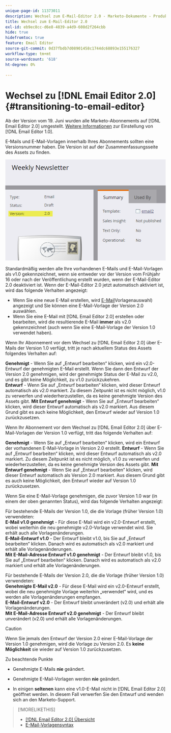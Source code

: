 ```yaml
---
unique-page-id: 11373011
description: Wechsel zum E-Mail-Editor 2.0 - Marketo-Dokumente - Produktdokumentation
title: Wechsel zum E-Mail-Editor 2.0
exl-id: eb9ec8cc-d6e8-4839-a4d9-608d2f264cbb
hide: true
hidefromtoc: true
feature: Email Editor
source-git-commit: 0d37fbdb7d08901458c1744dc68893e155176327
workflow-type: tm+mt
source-wordcount: '618'
ht-degree: 0%

---
```


# Wechsel zu [!DNL Email Editor 2.0] {#transitioning-to-email-editor}

Ab der Version vom 19. Juni wurden alle Marketo-Abonnements auf [!DNL Email Editor 2.0] umgestellt. [Weitere Informationen](https://nation.marketo.com/docs/DOC-7038) zur Einstellung von [!DNL Email Editor 1.0].

E-Mails und E-Mail-Vorlagen innerhalb Ihres Abonnements sollten eine Versionsnummer haben. Die Version ist auf der Zusammenfassungsseite des Assets zu finden.

![](assets/five-5.png)

Standardmäßig werden alle Ihre vorhandenen E-Mails und E-Mail-Vorlagen als v1.0 gekennzeichnet, wenn sie entweder vor der Version vom Frühjahr 16 oder nach der Veröffentlichung erstellt wurden, wenn der E-Mail-Editor 2.0 deaktiviert ist. Wenn der E-Mail-Editor 2.0 jetzt automatisch aktiviert ist, wird das folgende Verhalten angezeigt:

* Wenn Sie eine neue E-Mail erstellen, wird [E-Mail](email-template-picker-overview.md)Vorlagenauswahl) angezeigt und Sie können eine E-Mail-Vorlage der Version 2.0 auswählen.
* Wenn Sie eine E-Mail mit [!DNL Email Editor 2.0] erstellen oder bearbeiten, wird die resultierende E-Mail **immer** als v2.0 gekennzeichnet (auch wenn Sie eine E-Mail-Vorlage der Version 1.0 verwendet haben).

Wenn Ihr Abonnement vor dem Wechsel zu [!DNL Email Editor 2.0] über E-Mails der Version 1.0 verfügt, tritt je nach aktuellem Status des Assets folgendes Verhalten auf:

**Genehmigt** - Wenn Sie auf „Entwurf bearbeiten“ klicken, wird ein v2.0-Entwurf der genehmigten E-Mail erstellt. Wenn Sie dann den Entwurf der Version 2.0 genehmigen, wird der genehmigte Status der E-Mail zu v2.0, und es gibt keine Möglichkeit, zu v1.0 zurückzukehren.\
**Entwurf** - Wenn Sie auf „Entwurf bearbeiten“ klicken, wird dieser Entwurf automatisch als v2.0 markiert. Zu diesem Zeitpunkt ist es nicht möglich, v1.0 zu verwerfen und wiederherzustellen, da es keine genehmigte Version des Assets gibt.
**Mit Entwurf genehmigt** - Wenn Sie auf „Entwurf bearbeiten“ klicken, wird dieser Entwurf automatisch als v2.0 markiert. Aus diesem Grund gibt es auch keine Möglichkeit, den Entwurf wieder auf Version 1.0 zurückzusetzen.

Wenn Ihr Abonnement vor dem Wechsel zu [!DNL Email Editor 2.0] über E-Mail-Vorlagen der Version 1.0 verfügt, tritt das folgende Verhalten auf:

**Genehmigt** - Wenn Sie auf „Entwurf bearbeiten“ klicken, wird ein Entwurf der vorhandenen E-Mail-Vorlage in Version 2.0 erstellt.
**Entwurf** - Wenn Sie auf „Entwurf bearbeiten“ klicken, wird dieser Entwurf automatisch als v2.0 markiert. Zu diesem Zeitpunkt ist es nicht möglich, v1.0 zu verwerfen und wiederherzustellen, da es keine genehmigte Version des Assets gibt.
**Mit Entwurf genehmigt** - Wenn Sie auf „Entwurf bearbeiten“ klicken, wird dieser Entwurf automatisch als Version 2.0 markiert. Aus diesem Grund gibt es auch keine Möglichkeit, den Entwurf wieder auf Version 1.0 zurückzusetzen.

Wenn Sie eine E-Mail-Vorlage genehmigen, die zuvor Version 1.0 war (in einem der oben genannten Status), wird das folgende Verhalten angezeigt:

Für bestehende E-Mails der Version 1.0, die die Vorlage (früher Version 1.0) verwendeten:\
**E-Mail v1.0 genehmigt** - Für diese E-Mail wird ein v2.0-Entwurf erstellt, wobei weiterhin die neu genehmigte v2.0-Vorlage verwendet wird. Sie erhält auch alle Vorlagenänderungen.\
**E-Mail-Entwurf v1.0** - Der Entwurf bleibt v1.0, bis Sie auf „Entwurf bearbeiten“ klicken. Danach wird es automatisch als v2.0 markiert und erhält alle Vorlagenänderungen.\
**Mit E-Mail-Adresse Entwurf v1.0 genehmigt** - Der Entwurf bleibt v1.0, bis Sie auf „Entwurf bearbeiten“ klicken. Danach wird es automatisch als v2.0 markiert und erhält alle Vorlagenänderungen.

Für bestehende E-Mails der Version 2.0, die die Vorlage (früher Version 1.0) verwendeten:\
**Genehmigte E-Mail v2.0** - Für diese E-Mail wird ein v2.0-Entwurf erstellt, wobei die neu genehmigte Vorlage weiterhin „verwendet“ wird, und es werden alle Vorlagenänderungen empfangen.\
**E-Mail-Entwurf v2.0** - Der Entwurf bleibt unverändert (v2.0) und erhält alle Vorlagenänderungen.\
**Mit E-Mail-Adresse Entwurf v2.0 genehmigt** - Der Entwurf bleibt unverändert (v2.0) und erhält alle Vorlagenänderungen.

>[!CAUTION]
>
>Wenn Sie jemals den Entwurf der Version 2.0 einer E-Mail-Vorlage der Version 1.0 genehmigen, wird die Vorlage zu Version 2.0. Es **keine Möglichkeit** sie wieder auf Version 1.0 zurückzusetzen.

Zu beachtende Punkte

* Genehmigte E-Mails **nie** geändert.

* Genehmigte E-Mail-Vorlagen werden **nie** geändert.

* In einigen **seltenen** kann eine v1.0-E-Mail nicht in [!DNL Email Editor 2.0] geöffnet werden. In diesem Fall verwerfen Sie den Entwurf und wenden sich an den Marketo-Support.

>[!MORELIKETHIS]
>
>* [[!DNL Email Editor 2.0] Übersicht](/help/marketo/product-docs/email-marketing/general/email-editor-2/email-editor-v2-0-overview.md)
>* [E-Mail-Vorlagensyntax](/help/marketo/product-docs/email-marketing/general/email-editor-2/email-template-syntax.md)

